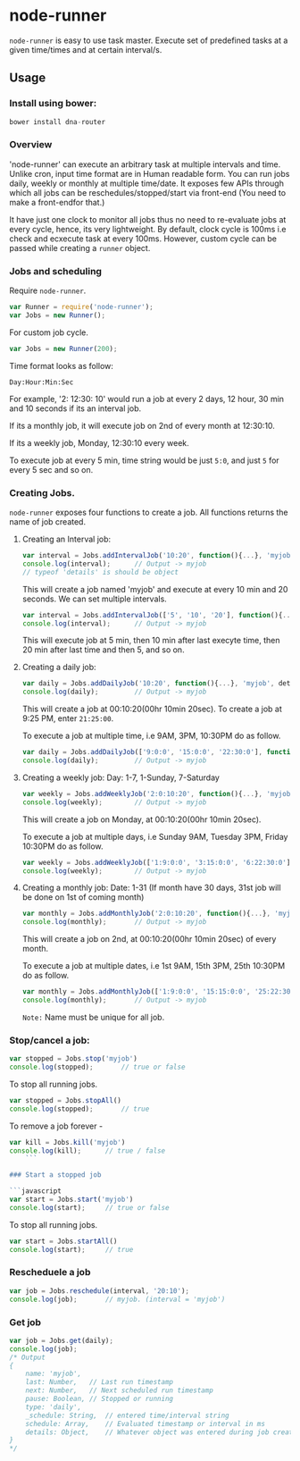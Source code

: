 # node-runner

`node-runner` is easy to use task master. Execute set of predefined tasks at a given time/times and at certain interval/s.


## Usage
### Install using bower: 
```javascript
bower install dna-router
```
### Overview
'node-runner' can execute an arbitrary task at multiple intervals and time. Unlike cron, input time format are in Human readable form. You can run jobs daily, weekly or monthly at multiple time/date. It exposes few APIs through which all jobs can be reschedules/stopped/start via front-end (You need to make a front-endfor that.)

It have just one clock to monitor all jobs thus no need to re-evaluate jobs at every cycle, hence, its very lightweight. By default, clock cycle is 100ms i.e check and ecxecute task at every 100ms. However, custom cycle can be passed while creating a `runner` object. 

### Jobs and scheduling

Require `node-runner`.
```javascript
var Runner = require('node-runner');
var Jobs = new Runner();
```
For custom job cycle.
```javascript
var Jobs = new Runner(200);
```

Time format looks as follow:

`Day:Hour:Min:Sec`

For example, '2: 12:30: 10' would run a job at every 2 days, 12 hour, 30 min and 10 seconds if its an interval job.

If its a monthly job, it will execute job on 2nd of every month at 12:30:10.

If its a weekly job, Monday, 12:30:10 every week. 


To execute job at every 5 min, time string would be just `5:0`, and just `5` for every 5 sec and so on.

### Creating Jobs.
`node-runner` exposes four functions to create a job. All functions returns the name of job created.

1. 	Creating an Interval job:

	```javascript
	var interval = Jobs.addIntervalJob('10:20', function(){...}, 'myjob', details);
	console.log(interval); 		// Output -> myjob
	// typeof 'details' is should be object
	```
	This will create a job named 'myjob' and execute at every 10 min and 20 seconds. We can set multiple intervals.

	```javascript
	var interval = Jobs.addIntervalJob(['5', '10', '20'], function(){...}, 'myjob', details);
	console.log(interval); 		// Output -> myjob
	```

	This will execute job at 5 min, then 10 min after last execyte time, then 20 min after last time and then 5, and so on.

2.	Creating a daily job:
	
	```javascript
	var daily = Jobs.addDailyJob('10:20', function(){...}, 'myjob', details);
	console.log(daily); 		// Output -> myjob
	```
	This will create a job at 00:10:20(00hr 10min 20sec). To create a job at 9:25 PM, enter `21:25:00`.

	To execute a job at multiple time, i.e 9AM, 3PM, 10:30PM do as follow.

	```javascript
	var daily = Jobs.addDailyJob(['9:0:0', '15:0:0', '22:30:0'], function(){...}, 'myjob', details);
	console.log(daily); 		// Output -> myjob
	```

3.	Creating a weekly job:
	Day: 1-7, 1-Sunday, 7-Saturday
	
	```javascript
	var weekly = Jobs.addWeeklyJob('2:0:10:20', function(){...}, 'myjob', details);
	console.log(weekly); 		// Output -> myjob
	```
	This will create a job on Monday,  at 00:10:20(00hr 10min 20sec).

	To execute a job at multiple days, i.e Sunday 9AM, Tuesday 3PM, Friday 10:30PM do as follow.

	```javascript
	var weekly = Jobs.addWeeklyJob(['1:9:0:0', '3:15:0:0', '6:22:30:0'], function(){...}, 'myjob', details);
	console.log(weekly); 		// Output -> myjob
	```

4.	Creating a monthly job:
	Date: 1-31 (If month have 30 days, 31st job will be done on 1st of coming month)
	
	```javascript
	var monthly = Jobs.addMonthlyJob('2:0:10:20', function(){...}, 'myjob', details);
	console.log(monthly); 		// Output -> myjob
	```
	This will create a job on 2nd, at 00:10:20(00hr 10min 20sec) of every month.

	To execute a job at multiple dates, i.e 1st 9AM, 15th 3PM, 25th 10:30PM do as follow.

	```javascript
	var monthly = Jobs.addMonthlyJob(['1:9:0:0', '15:15:0:0', '25:22:30:0'], function(){...}, 'myjob', details);
	console.log(monthly); 		// Output -> myjob
	```

	`Note:` Name must be unique for all job.


### Stop/cancel a job:

```javascript
var stopped = Jobs.stop('myjob')
console.log(stopped);		// true or false
```

To stop all running jobs.

```javascript
var stopped = Jobs.stopAll()
console.log(stopped);		// true
```

To remove a job forever -

```javascript
var kill = Jobs.kill('myjob')
console.log(kill);		// true / false
	```

### Start a stopped job

```javascript
var start = Jobs.start('myjob')
console.log(start);		// true or false
```

To stop all running jobs.

```javascript
var start = Jobs.startAll()
console.log(start);		// true
```
	
### Rescheduele a job

```javascript
var job = Jobs.reschedule(interval, '20:10');
console.log(job);		// myjob. (interval = 'myjob')
```

### Get job

```javascript
var job = Jobs.get(daily);
console.log(job);
/* Output
{
	name: 'myjob',
	last: Number,	// Last run timestamp
	next: Number,	// Next scheduled run timestamp
	pause: Boolean,	// Stopped or running
	type: 'daily',
	_schedule: String,	// entered time/interval string
	schedule: Array,	// Evaluated timestamp or interval in ms
	details: Object,	// Whatever object was entered during job creation
}
*/
```
